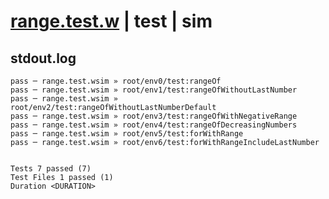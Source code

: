 # [range.test.w](../../../../../../examples/tests/sdk_tests/std/range.test.w) | test | sim

## stdout.log
```log
pass ─ range.test.wsim » root/env0/test:rangeOf                        
pass ─ range.test.wsim » root/env1/test:rangeOfWithoutLastNumber       
pass ─ range.test.wsim » root/env2/test:rangeOfWithoutLastNumberDefault
pass ─ range.test.wsim » root/env3/test:rangeOfWithNegativeRange       
pass ─ range.test.wsim » root/env4/test:rangeOfDecreasingNumbers       
pass ─ range.test.wsim » root/env5/test:forWithRange                   
pass ─ range.test.wsim » root/env6/test:forWithRangeIncludeLastNumber  
 
 
Tests 7 passed (7)
Test Files 1 passed (1)
Duration <DURATION>
```

